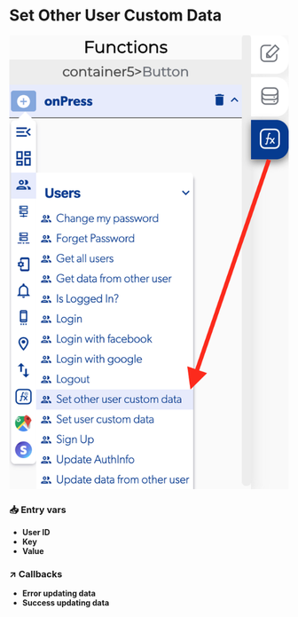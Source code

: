 # Set Other User Custom Data

![](../../../.gitbook/assets/captura-de-pantalla-2020-02-10-a-la-s-11.09.41.png)



### 📥 Entry vars <a id="entry-vars"></a>

* **User ID**
* **Key**
* **Value**

### ↗ Callbacks <a id="entry-vars"></a>

* **Error updating data**
* **Success updating data**

